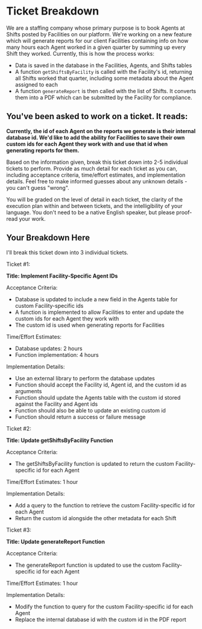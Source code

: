 # Ticket Breakdown
We are a staffing company whose primary purpose is to book Agents at Shifts posted by Facilities on our platform. We're working on a new feature which will generate reports for our client Facilities containing info on how many hours each Agent worked in a given quarter by summing up every Shift they worked. Currently, this is how the process works:

- Data is saved in the database in the Facilities, Agents, and Shifts tables
- A function `getShiftsByFacility` is called with the Facility's id, returning all Shifts worked that quarter, including some metadata about the Agent assigned to each
- A function `generateReport` is then called with the list of Shifts. It converts them into a PDF which can be submitted by the Facility for compliance.

## You've been asked to work on a ticket. It reads:

**Currently, the id of each Agent on the reports we generate is their internal database id. We'd like to add the ability for Facilities to save their own custom ids for each Agent they work with and use that id when generating reports for them.**


Based on the information given, break this ticket down into 2-5 individual tickets to perform. Provide as much detail for each ticket as you can, including acceptance criteria, time/effort estimates, and implementation details. Feel free to make informed guesses about any unknown details - you can't guess "wrong".


You will be graded on the level of detail in each ticket, the clarity of the execution plan within and between tickets, and the intelligibility of your language. You don't need to be a native English speaker, but please proof-read your work.

## Your Breakdown Here

I'll break this ticket down into 3 individual tickets.


Ticket #1:

**Title: Implement Facility-Specific Agent IDs**

Acceptance Criteria: 
- Database is updated to include a new field in the Agents table for custom Facility-specific ids
- A function is implemented to allow Facilities to enter and update the custom ids for each Agent they work with
- The custom id is used when generating reports for Facilities

Time/Effort Estimates:
- Database updates: 2 hours
- Function implementation: 4 hours

Implementation Details: 
- Use an external library to perform the database updates
- Function should accept the Facility id, Agent id, and the custom id as arguments
- Function should update the Agents table with the custom id stored against the Facility and Agent ids
- Function should also be able to update an existing custom id
- Function should return a success or failure message


Ticket #2:

**Title: Update getShiftsByFacility Function**

Acceptance Criteria: 
- The getShiftsByFacility function is updated to return the custom Facility-specific id for each Agent

Time/Effort Estimates: 1 hour

Implementation Details: 
- Add a query to the function to retrieve the custom Facility-specific id for each Agent
- Return the custom id alongside the other metadata for each Shift


Ticket #3:

**Title: Update generateReport Function**

Acceptance Criteria: 
- The generateReport function is updated to use the custom Facility-specific id for each Agent

Time/Effort Estimates: 1 hour

Implementation Details: 
- Modify the function to query for the custom Facility-specific id for each Agent
- Replace the internal database id with the custom id in the PDF report